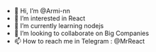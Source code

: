 - 👋 Hi, I’m @Armi-nn                  
- 👀 I’m interested in React                                      
- 🌱 I’m currently learning nodejs                                            
- 💞️ I’m looking to collaborate on Big Companies                                            
- 📫 How to reach me in Telegram : @MrReact                               
<!--- 
Armi-nn/Armi-nn is a ✨ special ✨ repository because its `README.md` (this file) appears on your GitHub profile.
You can click the Preview link to take a look at your changes.
--->
